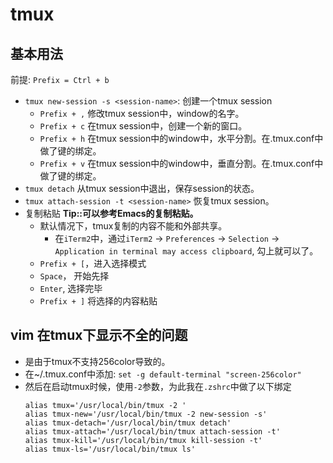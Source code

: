 # tmux


## 基本用法
前提: `Prefix = Ctrl + b`
* `tmux new-session -s <session-name>`: 创建一个tmux session
    * `Prefix + ,` 修改tmux session中，window的名字。
    * `Prefix + c` 在tmux session中，创建一个新的窗口。
    * `Prefix + h` 在tmux session中的window中，水平分割。在.tmux.conf中做了键的绑定。
    * `Prefix + v` 在tmux session中的window中，垂直分割。在.tmux.conf中做了键的绑定。
* `tmux detach` 从tmux session中退出，保存session的状态。
* `tmux attach-session -t <session-name>` 恢复tmux session。
* 复制粘贴      <b>Tip::可以参考Emacs的复制粘贴。</b>
    * 默认情况下，tmux复制的内容不能和外部共享。
        * 在`iTerm2`中，通过`iTerm2` -> `Preferences` -> `Selection` -> `Application in terminal may access clipboard`, 勾上就可以了。
    * `Prefix + [`，进入选择模式
    * `Space`， 开始先择
    * `Enter`, 选择完毕
   * `Prefix + ]` 将选择的内容粘贴

## vim 在tmux下显示不全的问题
* 是由于tmux不支持256color导致的。
* 在~/.tmux.conf中添加: `set -g default-terminal "screen-256color"`
* 然后在启动tmux时候，使用`-2`参数，为此我在`.zshrc`中做了以下绑定
    ```
    alias tmux='/usr/local/bin/tmux -2 '
    alias tmux-new='/usr/local/bin/tmux -2 new-session -s'
    alias tmux-detach='/usr/local/bin/tmux detach'
    alias tmux-attach='/usr/local/bin/tmux attach-session -t'
    alias tmux-kill='/usr/local/bin/tmux kill-session -t'
    alias tmux-ls='/usr/local/bin/tmux ls'
    ```
